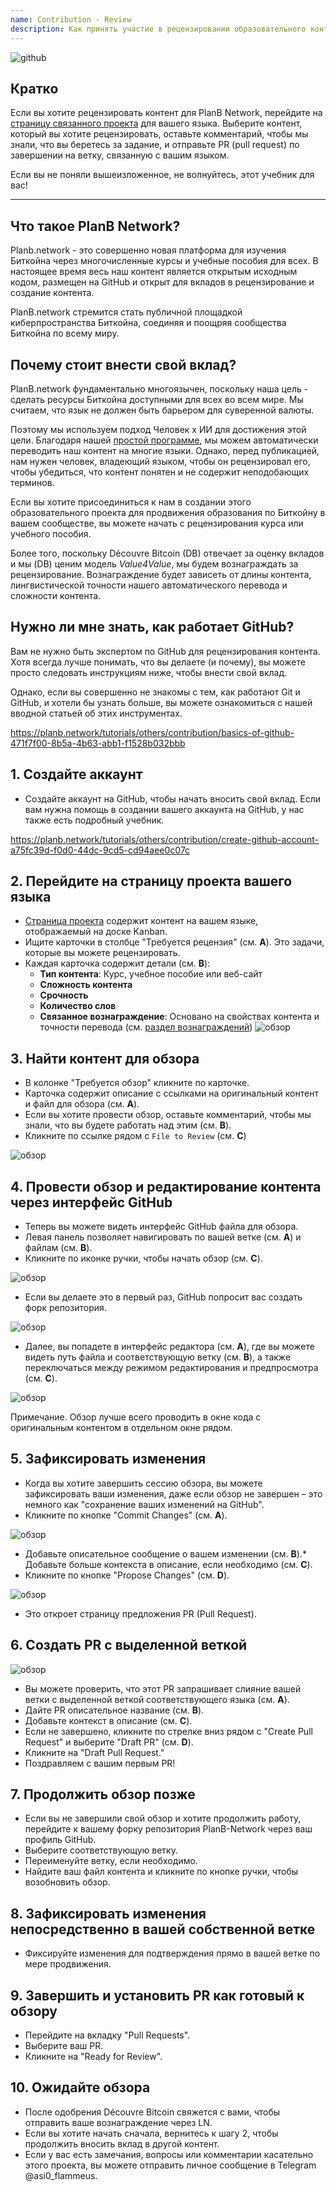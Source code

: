 ```yaml
---
name: Contribution - Review
description: Как принять участие в рецензировании образовательного контента на PlanB Network?
---
```

![github](assets/cover.webp)

## Кратко
Если вы хотите рецензировать контент для PlanB Network, перейдите на [страницу связанного проекта](https://github.com/PlanB-Network/bitcoin-educational-content/projects?query=is%3Aopen) для вашего языка. Выберите контент, который вы хотите рецензировать, оставьте комментарий, чтобы мы знали, что вы беретесь за задание, и отправьте PR (pull request) по завершении на ветку, связанную с вашим языком.

Если вы не поняли вышеизложенное, не волнуйтесь, этот учебник для вас!

---

## Что такое PlanB Network?

Planb.network - это совершенно новая платформа для изучения Биткойна через многочисленные курсы и учебные пособия для всех. В настоящее время весь наш контент является открытым исходным кодом, размещен на GitHub и открыт для вкладов в рецензирование и создание контента.

PlanB.network стремится стать публичной площадкой киберпространства Биткойна, соединяя и поощряя сообщества Биткойна по всему миру.

## Почему стоит внести свой вклад?

PlanB.network фундаментально многоязычен, поскольку наша цель - сделать ресурсы Биткойна доступными для всех во всем мире. Мы считаем, что язык не должен быть барьером для суверенной валюты.

Поэтому мы используем подход Человек x ИИ для достижения этой цели. Благодаря нашей [простой программе](https://github.com/Asi0Flammeus/LLM-Translator), мы можем автоматически переводить наш контент на многие языки. Однако, перед публикацией, нам нужен человек, владеющий языком, чтобы он рецензировал его, чтобы убедиться, что контент понятен и не содержит неподобающих терминов.

Если вы хотите присоединиться к нам в создании этого образовательного проекта для продвижения образования по Биткойну в вашем сообществе, вы можете начать с рецензирования курса или учебного пособия.

Более того, поскольку Découvre Bitcoin (DB) отвечает за оценку вкладов и мы (DB) ценим модель *Value4Value*, мы будем вознаграждать за рецензирование. Вознаграждение будет зависеть от длины контента, лингвистической точности нашего автоматического перевода и сложности контента.

## Нужно ли мне знать, как работает GitHub?

Вам не нужно быть экспертом по GitHub для рецензирования контента.
Хотя всегда лучше понимать, что вы делаете (и почему), вы можете просто следовать инструкциям ниже, чтобы внести свой вклад.

Однако, если вы совершенно не знакомы с тем, как работают Git и GitHub, и хотели бы узнать больше, вы можете ознакомиться с нашей вводной статьей об этих инструментах.

https://planb.network/tutorials/others/contribution/basics-of-github-471f7f00-8b5a-4b63-abb1-f1528b032bbb



## 1. Создайте аккаунт
* Создайте аккаунт на GitHub, чтобы начать вносить свой вклад. Если вам нужна помощь в создании вашего аккаунта на GitHub, у нас также есть подробный учебник.

https://planb.network/tutorials/others/contribution/create-github-account-a75fc39d-f0d0-44dc-9cd5-cd94aee0c07c


## **2. Перейдите на страницу проекта вашего языка**
* [Страница проекта](https://github.com/PlanB-Network/bitcoin-educational-content/projects?query=is%3Aopen) содержит контент на вашем языке, отображаемый на доске Kanban.
* Ищите карточки в столбце "Требуется рецензия" (см. **A**). Это задачи, которые вы можете рецензировать.
* Каждая карточка содержит детали (см. **B**):
	- **Тип контента**: Курс, учебное пособие или веб-сайт
	- **Сложность контента**
	- **Срочность**
	- **Количество слов**
	- **Связанное вознаграждение**: Основано на свойствах контента и точности перевода (см. [раздел вознаграждений](https://github.com/PlanB-Network/bitcoin-educational-content?tab=readme-ov-file#sat-reward))
![обзор](assets/1.webp)
## **3. Найти контент для обзора**
* В колонке "Требуется обзор" кликните по карточке.
* Карточка содержит описание с ссылками на оригинальный контент и файл для обзора (см. **A**).
* Если вы хотите провести обзор, оставьте комментарий, чтобы мы знали, что вы будете работать над этим (см. **B**).
* Кликните по ссылке рядом с `File to Review` (см. **C**)

![обзор](assets/2.webp)

## **4. Провести обзор и редактирование контента через интерфейс GitHub**
* Теперь вы можете видеть интерфейс GitHub файла для обзора.
* Левая панель позволяет навигировать по вашей ветке (см. **A**) и файлам (см. **B**).
* Кликните по иконке ручки, чтобы начать обзор (см. **C**).

![обзор](assets/3.webp)

* Если вы делаете это в первый раз, GitHub попросит вас создать форк репозитория.

![обзор](assets/4.webp)

* Далее, вы попадете в интерфейс редактора (см. **A**), где вы можете видеть путь файла и соответствующую ветку (см. **B**), а также переключаться между режимом редактирования и предпросмотра (см. **C**).

![обзор](assets/5.webp)

Примечание. Обзор лучше всего проводить в окне кода с оригинальным контентом в отдельном окне рядом.

## **5. Зафиксировать изменения**

* Когда вы хотите завершить сессию обзора, вы можете зафиксировать ваши изменения, даже если обзор не завершен – это немного как "сохранение ваших изменений на GitHub".
* Кликните по кнопке "Commit Changes" (см. **A**).

![обзор](assets/6.webp)
* Добавьте описательное сообщение о вашем изменении (см. **B**).* Добавьте больше контекста в описание, если необходимо (см. **C**).
* Кликните по кнопке "Propose Changes" (см. **D**).

![обзор](assets/7.webp)

* Это откроет страницу предложения PR (Pull Request).

## **6. Создать PR с выделенной веткой**
![обзор](assets/8.webp)

* Вы можете проверить, что этот PR запрашивает слияние вашей ветки с выделенной веткой соответствующего языка (см. **A**).
* Дайте PR описательное название (см. **B**).
* Добавьте контекст в описание (см. **C**).
* Если не завершено, кликните по стрелке вниз рядом с "Create Pull Request" и выберите "Draft PR" (см. **D**).
* Кликните на "Draft Pull Request."
* Поздравляем с вашим первым PR!

## **7. Продолжить обзор позже**
* Если вы не завершили свой обзор и хотите продолжить работу, перейдите к вашему форку репозитория PlanB-Network через ваш профиль GitHub.
* Выберите соответствующую ветку.
* Переименуйте ветку, если необходимо.
* Найдите ваш файл контента и кликните по кнопке ручки, чтобы возобновить обзор.

## **8. Зафиксировать изменения непосредственно в вашей собственной ветке**
* Фиксируйте изменения для подтверждения прямо в вашей ветке по мере продвижения.

## **9. Завершить и установить PR как готовый к обзору**
* Перейдите на вкладку "Pull Requests".
* Выберите ваш PR.
* Кликните на "Ready for Review".

## 10. Ожидайте обзора
* После одобрения Découvre Bitcoin свяжется с вами, чтобы отправить ваше вознаграждение через LN.
* Если вы хотите начать сначала, вернитесь к шагу 2, чтобы продолжить вносить вклад в другой контент.
* Если у вас есть замечания, вопросы или комментарии касательно этого проекта, вы можете отправить личное сообщение в Telegram @asi0_flammeus.
